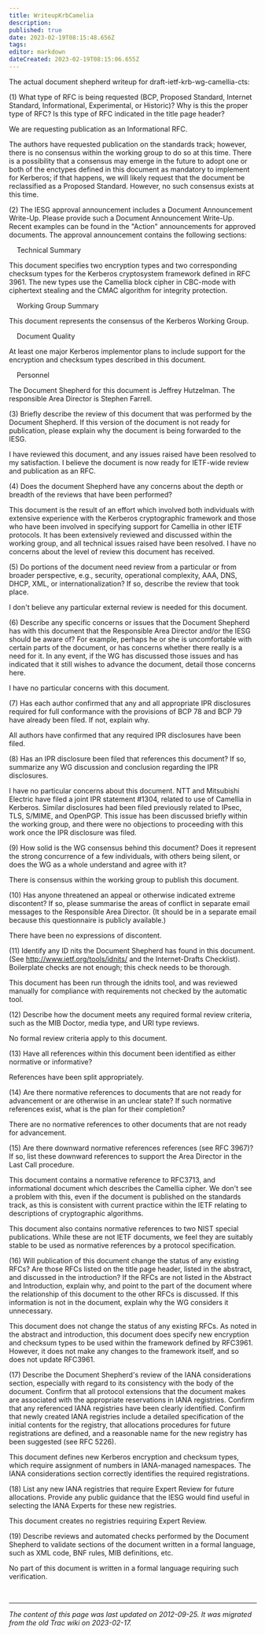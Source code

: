 ```yaml
---
title: WriteupKrbCamelia
description: 
published: true
date: 2023-02-19T08:15:48.656Z
tags: 
editor: markdown
dateCreated: 2023-02-19T08:15:06.655Z
---
```


 The actual document shepherd writeup for draft-ietf-krb-wg-camellia-cts:

(1) What type of RFC is being requested (BCP, Proposed Standard, Internet Standard, Informational, Experimental, or Historic)? Why is this the proper type of RFC? Is this type of RFC indicated in the title page header?

We are requesting publication as an Informational RFC.

The authors have requested publication on the standards track; however, there is no consensus within the working group to do so at this time. There is a possibility that a consensus may emerge in the future to adopt one or both of the enctypes defined in this document as mandatory to implement for Kerberos; if that happens, we will likely request that the document be reclassified as a Proposed Standard. However, no such consensus exists at this time.

(2) The IESG approval announcement includes a Document Announcement Write-Up. Please provide such a Document Announcement Write-Up. Recent examples can be found in the "Action" announcements for approved documents. The approval announcement contains the following sections:

&nbsp;&nbsp;&nbsp;   Technical Summary

This document specifies two encryption types and two corresponding checksum types for the Kerberos cryptosystem framework defined in RFC 3961. The new types use the Camellia block cipher in CBC-mode with ciphertext stealing and the CMAC algorithm for integrity protection.

&nbsp;&nbsp;&nbsp;    Working Group Summary

This document represents the consensus of the Kerberos Working Group.

&nbsp;&nbsp;&nbsp;    Document Quality

At least one major Kerberos implementor plans to include support for the encryption and checksum types described in this document.

&nbsp;&nbsp;&nbsp;    Personnel

The Document Shepherd for this document is Jeffrey Hutzelman. The responsible Area Director is Stephen Farrell.

(3) Briefly describe the review of this document that was performed by the Document Shepherd. If this version of the document is not ready for publication, please explain why the document is being forwarded to the IESG.

I have reviewed this document, and any issues raised have been resolved to my satisfaction. I believe the document is now ready for IETF-wide review and publication as an RFC.

(4) Does the document Shepherd have any concerns about the depth or breadth of the reviews that have been performed?

This document is the result of an effort which involved both individuals with extensive experience with the Kerberos cryptographic framework and those who have been involved in specifying support for Camellia in other IETF protocols. It has been extensively reviewed and discussed within the working group, and all technical issues raised have been resolved. I have no concerns about the level of review this document has received.

(5) Do portions of the document need review from a particular or from broader perspective, e.g., security, operational complexity, AAA, DNS, DHCP, XML, or internationalization? If so, describe the review that took place.

I don't believe any particular external review is needed for this document.

(6) Describe any specific concerns or issues that the Document Shepherd has with this document that the Responsible Area Director and/or the IESG should be aware of? For example, perhaps he or she is uncomfortable with certain parts of the document, or has concerns whether there really is a need for it. In any event, if the WG has discussed those issues and has indicated that it still wishes to advance the document, detail those concerns here.

I have no particular concerns with this document.

(7) Has each author confirmed that any and all appropriate IPR disclosures required for full conformance with the provisions of BCP 78 and BCP 79 have already been filed. If not, explain why.

All authors have confirmed that any required IPR disclosures have been filed.

(8) Has an IPR disclosure been filed that references this document? If so, summarize any WG discussion and conclusion regarding the IPR disclosures.

I have no particular concerns about this document. NTT and Mitsubishi Electric have filed a joint IPR statement #1304, related to use of Camellia in Kerberos. Similar disclosures had been filed previously related to IPsec, TLS, S/MIME, and OpenPGP. This issue has been discussed briefly within the working group, and there were no objections to proceeding with this work once the IPR disclosure was filed.

(9) How solid is the WG consensus behind this document? Does it represent the strong concurrence of a few individuals, with others being silent, or does the WG as a whole understand and agree with it?

There is consensus within the working group to publish this document.

(10) Has anyone threatened an appeal or otherwise indicated extreme discontent? If so, please summarise the areas of conflict in separate email messages to the Responsible Area Director. (It should be in a separate email because this questionnaire is publicly available.)

There have been no expressions of discontent.

(11) Identify any ID nits the Document Shepherd has found in this document. (See ​http://www.ietf.org/tools/idnits/ and the Internet-Drafts Checklist). Boilerplate checks are not enough; this check needs to be thorough.

This document has been run through the idnits tool, and was reviewed manually for compliance with requirements not checked by the automatic tool.

(12) Describe how the document meets any required formal review criteria, such as the MIB Doctor, media type, and URI type reviews.

No formal review criteria apply to this document.

(13) Have all references within this document been identified as either normative or informative?

References have been split appropriately.

(14) Are there normative references to documents that are not ready for advancement or are otherwise in an unclear state? If such normative references exist, what is the plan for their completion?

There are no normative references to other documents that are not ready for advancement.

(15) Are there downward normative references references (see RFC 3967)? If so, list these downward references to support the Area Director in the Last Call procedure.

This document contains a normative reference to RFC3713, and informational document which describes the Camellia cipher. We don't see a problem with this, even if the document is published on the standards track, as this is consistent with current practice within the IETF relating to descriptions of cryptographic algorithms.

This document also contains normative references to two NIST special publications. While these are not IETF documents, we feel they are suitably stable to be used as normative references by a protocol specification.

(16) Will publication of this document change the status of any existing RFCs? Are those RFCs listed on the title page header, listed in the abstract, and discussed in the introduction? If the RFCs are not listed in the Abstract and Introduction, explain why, and point to the part of the document where the relationship of this document to the other RFCs is discussed. If this information is not in the document, explain why the WG considers it unnecessary.

This document does not change the status of any existing RFCs. As noted in the abstract and introduction, this document does specify new encryption and checksum types to be used within the framework defined by RFC3961. However, it does not make any changes to the framework itself, and so does not update RFC3961.

(17) Describe the Document Shepherd's review of the IANA considerations section, especially with regard to its consistency with the body of the document. Confirm that all protocol extensions that the document makes are associated with the appropriate reservations in IANA registries. Confirm that any referenced IANA registries have been clearly identified. Confirm that newly created IANA registries include a detailed specification of the initial contents for the registry, that allocations procedures for future registrations are defined, and a reasonable name for the new registry has been suggested (see RFC 5226).

This document defines new Kerberos encryption and checksum types, which require assignment of numbers in IANA-managed namespaces. The IANA considerations section correctly identifies the required registrations.

(18) List any new IANA registries that require Expert Review for future allocations. Provide any public guidance that the IESG would find useful in selecting the IANA Experts for these new registries.

This document creates no registries requiring Expert Review.

(19) Describe reviews and automated checks performed by the Document Shepherd to validate sections of the document written in a formal language, such as XML code, BNF rules, MIB definitions, etc.

No part of this document is written in a formal language requiring such verification.


&nbsp;
&nbsp;
&nbsp;

---

*The content of this page was last updated on 2012-09-25. It was migrated from the old Trac wiki on 2023-02-17.*